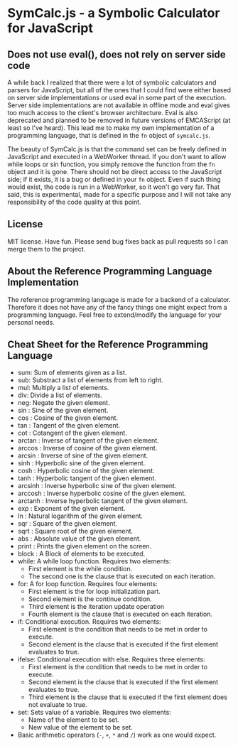 SymCalc.js - a Symbolic Calculator for JavaScript
=================================================

Does not use eval(), does not rely on server side code
------------------------------------------------------

A while back I realized that there were a lot of symbolic calculators and parsers for JavaScript, but all of the ones that I could find were either based on server side implementations or used eval in some part of the execution. Server side implementations are not available in offline mode and eval gives too much access to the client's browser architecture. Eval is also deprecated and planned to be removed in future versions of EMCAScript (at least so I've heard). This lead me to make my own implementation of a programming language, that is defined in the `fn` object of `symcalc.js`.

The beauty of SymCalc.js is that the command set can be freely defined in JavaScript and executed in a WebWorker thread. If you don't want to allow while loops or sin function, you simply remove the function from the `fn` object and it is gone. There should not be direct access to the JavaScript side; if it exists, it is a bug or defined in your `fn` object. Even if such thing would exist, the code is run in a WebWorker, so it won't go very far. That said, this is experimental, made for a specific purpose and I will not take any responsibility of the code quality at this point.


License
-------
MIT license. Have fun. Please send bug fixes back as pull requests so I can merge them to the project.

About the Reference Programming Language Implementation
-------------------------------------------------

The reference programming language is made for a backend of a calculator. Therefore it does not have any of the fancy things one might expect from a programming language. Feel free to extend/modify the language for your personal needs.


Cheat Sheet for the Reference Programming Language
--------------------------------------------------
* sum: Sum of elements given as a list.
* sub: Substract a list of elements from left to right.
* mul: Multiply a list of elements.
* div: Divide a list of elements.
* neg: Negate the given element.
* sin : Sine of the given element.
* cos : Cosine of the given element.
* tan : Tangent of the given element.
* cot : Cotangent of the given element.
* arctan : Inverse of tangent of the given element.
* arccos : Inverse of cosine of the given element.
* arcsin : Inverse of sine of the given element.
* sinh : Hyperbolic sine of the given element.
* cosh : Hyperbolic cosine of the given element.
* tanh : Hyperbolic tangent of the given element.
* arcsinh : Inverse hyperbolic sine of the given element.
* arccosh : Inverse hyperbolic cosine of the given element.
* arctanh : Inverse hyperbolic tangent of the given element.
* exp : Exponent of the given element.
* ln : Natural logarithm of the given element.
* sqr : Square of the given element.
* sqrt : Square root of the given element.
* abs : Absolute value of the given element.
* print : Prints the given element on the screen.
* block : A Block of elements to be executed.
* while: A while loop function. Requires two elements:
	* First element is the while condition.
	* The second one is the clause that is executed on each iteration.
* for: A for loop function. Requires four elements:
	* First element is the for loop initialization part.
	* Second element is the continue condition.
	* Third element is the iteration update operation
	* Fourth element is the clause that is executed on each iteration.
* if: Conditional execution. Requires two elements:
	* First element is the condition that needs to be met in order to execute.
	* Second element is the clause that is executed if the first element evaluates to true.
* ifelse: Conditional execution with else. Requires three elements:
	* First element is the condition that needs to be met in order to execute.
	* Second element is the clause that is executed if the first element evaluates to true.
	* Third element is the clause that is executed if the first element does not evaluate to true.
* set: Sets value of a variable. Requires two elements:
	* Name of the element to be set.
	* New value of the element to be set.
* Basic arithmetic operators (`-`, `+`, `*` and `/`) work as one would expect.